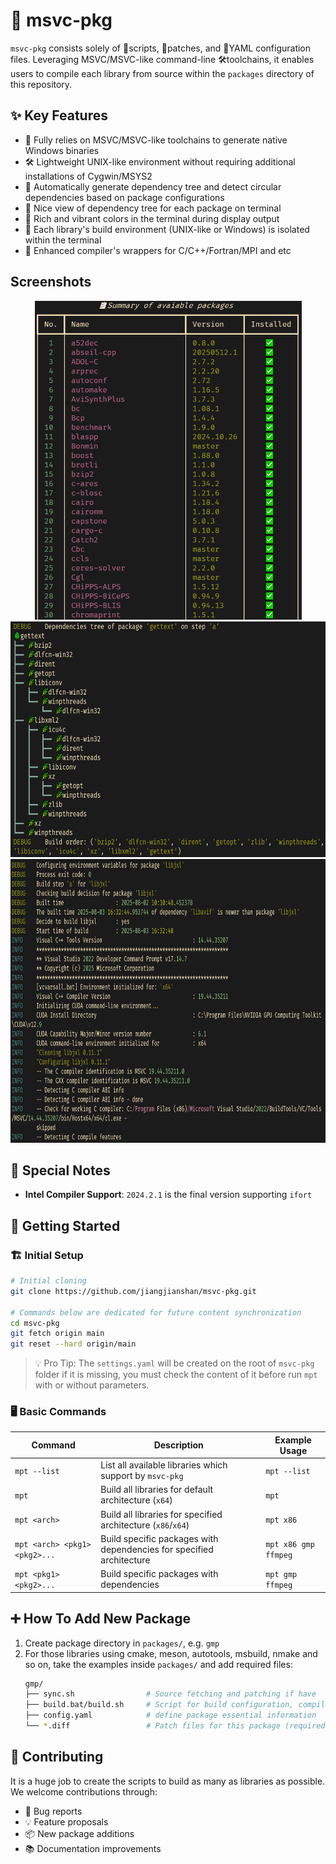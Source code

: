 # 🚀 msvc-pkg
`msvc-pkg` consists solely of 📜scripts, 🔧patches, and 📄YAML configuration files. Leveraging MSVC/MSVC-like command-line 🛠️toolchains, it enables users to compile each library from source within the `packages` directory of this repository.

## ✨ Key Features

- 🔧 Fully relies on MSVC/MSVC-like toolchains to generate native Windows binaries
- 🛠️ Lightweight UNIX-like environment without requiring additional installations of Cygwin/MSYS2
- 🤖 Automatically generate dependency tree and detect circular dependencies based on package configurations
- 🌳 Nice view of dependency tree for each package on terminal
- 🌈 Rich and vibrant colors in the terminal during display output
- 🚧 Each library's build environment (UNIX-like or Windows) is isolated within the terminal
- 🔌 Enhanced compiler's wrappers for C/C++/Fortran/MPI and etc

## Screenshots
<div align="center">
  <img src="https://raw.githubusercontent.com/jiangjianshan/i/master/list-pkgs.png" alt="list-pkgs" width="427" height="510">
</div>
<div align="center">
  <img src="https://raw.githubusercontent.com/jiangjianshan/i/master/dep-tree.png" alt="dep-tree" width="649" height="377">
</div>
<div align="center">
  <img src="https://raw.githubusercontent.com/jiangjianshan/i/master/cmake-build.png" alt="cmake-build" width="827" height="454">
</div>

## 📜 Special Notes

- **Intel Compiler Support**: `2024.2.1` is the final version supporting `ifort`

## 🚀 Getting Started

### 🏗️ Initial Setup
   ```bash
   # Initial cloning
   git clone https://github.com/jiangjianshan/msvc-pkg.git
   
   # Commands below are dedicated for future content synchronization
   cd msvc-pkg
   git fetch origin main
   git reset --hard origin/main
   ```
  > 💡 Pro Tip: The `settings.yaml` will be created on the root of `msvc-pkg` folder if it is missing, you must check the content of it before run `mpt` with or without parameters.

### 🖥️ Basic Commands

| Command                        | Description                                                                 | Example Usage               |
|--------------------------------|-----------------------------------------------------------------------------|-----------------------------|
| `mpt --list`                   | List all available libraries which support by `msvc-pkg`                    | `mpt --list`                |
| `mpt`                          | Build all libraries for default architecture (`x64`)                        | `mpt`                       |
| `mpt <arch>`                   | Build all libraries for specified architecture (`x86`/`x64`)                | `mpt x86`                   |
| `mpt <arch> <pkg1> <pkg2>...`  | Build specific packages with dependencies for specified architecture        | `mpt x86 gmp ffmpeg`        |
| `mpt <pkg1> <pkg2>...`         | Build specific packages with dependencies                                   | `mpt gmp ffmpeg`            |

## ➕ How To Add New Package

1. Create package directory in `packages/`, e.g. `gmp`
2. For those libraries using cmake, meson, autotools, msbuild, nmake and so on, take the examples inside `packages/` and add required files:
   ```bash
   gmp/
   ├── sync.sh                # Source fetching and patching if have
   ├── build.bat/build.sh     # Script for build configuration, compile and install
   ├── config.yaml            # define package essential information
   └── *.diff                 # Patch files for this package (required if need)
   ```

## 🤝 Contributing

It is a huge job to create the scripts to build as many as libraries as possible. We welcome contributions through:
- 🐛 Bug reports
- 💡 Feature proposals
- 📦 New package additions
- 📚 Documentation improvements
